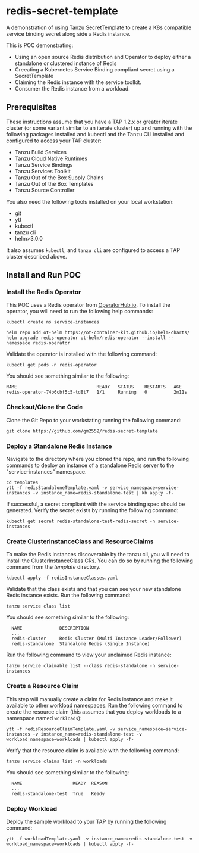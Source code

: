 # redis-secret-template
A demonstration of using Tanzu SecretTemplate to create a K8s compatible service binding secret along side a Redis instance.

This is POC demonstrating:

* Using an open source Redis distribution and Operator to deploy either a standalone or clustered instance of Redis
* Creeating a Kubernetes Service Binding compliant secret using a SecretTemplate
* Claiming the Redis instance with the service toolkit.
* Consumer the Redis instance from a workload.

## Prerequisites

These instructions assume that you have a TAP 1.2.x or greater iterate cluster (or some variant similar to an iterate cluster) up and running with the following packages installed and kubectl and the Tanzu CLI installed and configured to access your TAP cluster:

* Tanzu Build Services
* Tanzu Cloud Native Runtimes
* Tanzu Service Bindings
* Tanzu Services Toolkit
* Tanzu Out of the Box Supply Chains
* Tanzu Out of the Box Templates
* Tanzu Source Controller

You also need the following tools installed on your local workstation:

* git
* ytt
* kubectl
* tanzu cli
* helm>3.0.0

It also assumes `kubectl`, and `tanzu cli` are configured to access a TAP cluster described above.

## Install and Run POC

### Install the Redis Operator

This POC uses a Redis operator from [OperatorHub.io](https://operatorhub.io/operator/redis-operator).  To install the operator, you will need to run the following help commands:

```
kubectl create ns service-instances

helm repo add ot-helm https://ot-container-kit.github.io/helm-charts/
helm upgrade redis-operator ot-helm/redis-operator --install --namespace redis-operator
```

Validate the operator is installed with the following command:

```
kubectl get pods -n redis-operator
```

You should see something similar to the following:

```
NAME                              READY   STATUS    RESTARTS   AGE
redis-operator-74b6cbf5c5-td8t7   1/1     Running   0          2m11s
```

### Checkout/Clone the Code

Clone the Git Repo to your workstating running the following command:

```
git clone https://github.com/gm2552/redis-secret-template
```

### Deploy a Standalone Redis Instance

Navigate to the directory where you cloned the repo, and run the following commands to deploy an instance of a standalone Redis server to the "service-instances" namespace.

```
cd templates
ytt -f redisStandaloneTemplate.yaml -v service_namespace=service-instances -v instance_name=redis-standalone-test | kb apply -f-
```

If successful, a secret compliant with the service binding spec should be generated.  Verify the secret exists by running the following command:

```
kubectl get secret redis-standalone-test-redis-secret -n service-instances
```

### Create ClusterInstanceClass and ResourceClaims

To make the Redis instances discoverable by the tanzu cli, you will need to install the ClusterInstanceClass CRs.  You can do so by running the following command from the *template* directory.

```
kubectl apply -f redisInstanceClasses.yaml
```

Validate that the class exists and that you can see your new standalone Redis instance exists.  Run the following command:

```
tanzu service class list
```

You should see something similar to the following:

```
  NAME              DESCRIPTION                                     
  ...                        
  redis-cluster     Redis Cluster (Multi Instance Leader/Follower)  
  redis-standalone  Standalone Redis (Single Instance)  
```

Run the following command to view your unclaimed Redis instance:

```
tanzu service claimable list --class redis-standalone -n service-instances
```

### Create a Resource Claim

This step will manually create a claim for Redis instance and make it available to other workload namespaces.  Run the following command to create the resource claim (this assumes that you deploy workloads to a namespace named `workloads`):

```
ytt -f redisResourceClaimTemplate.yaml -v service_namespace=service-instances -v instance_name=redis-standalone-test -v workload_namespace=workloads | kubectl apply -f-
```

Verify that the resource claim is available with the following command:

```
tanzu service claims list -n workloads
```

You should see something similar to the following:

```
  NAME                   READY  REASON  
  ...  
  redis-standalone-test  True   Ready   
```

### Deploy Workload

Deploy the sample workload to your TAP by running the following command:

```
ytt -f workloadTemplate.yaml -v instance_name=redis-standalone-test -v workload_namespace=workloads | kubectl apply -f-
```